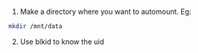 1. Make a directory where you want to automount. Eg: 
```bash 
mkdir /mnt/data
```


2. Use blkid to know the uid
